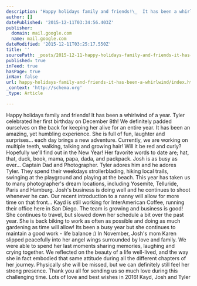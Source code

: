 ```yaml
---
description: "Happy holidays family and friends!\_  It has been a whirlwind of a year. Tyler celebrated her first birthday on December 8th! We definitely padded ourselves on t"
author: []
datePublished: '2015-12-11T03:34:56.403Z'
publisher:
  domain: mail.google.com
  name: mail.google.com
dateModified: '2015-12-11T03:25:17.550Z'
title: ''
sourcePath: _posts/2015-12-11-happy-holidays-family-and-friends-it-has-been-a-whirlwind.md
published: true
inFeed: true
hasPage: true
inNav: false
url: happy-holidays-family-and-friends-it-has-been-a-whirlwind/index.html
_context: 'http://schema.org'
_type: Article

---
```

Happy holidays family and friends!  It has been a whirlwind of a year. Tyler celebrated her first birthday on December 8th! We definitely padded ourselves on the back for keeping her alive for an entire year. It has been an amazing, yet humbling experience. She is full of fun, laughter and surprises... each day brings a new adventure. Currently, we are working on multiple teeth, walking, talking and growing hair! Will it be red and curly? Hopefully we'll find out in the New Year! Her favorite words to date are; hat, that, duck, book, mama, papa, dada, and packpack.  Josh is as busy as ever... Captain Dad and Photographer. Tyler adores him and he adores Tyler. They spend their weekdays strollerblading, hiking local trails, swinging at the playground and playing at the beach. This year has taken us to many photographer's dream locations, including Yosemite, Telluride, Paris and Hamburg. Josh's business is doing well and he continues to shoot whenever he can. Our recent introduction to a nanny will allow for more time on that front... Kayd is still working for InterAmerican Coffee, running their office here in San Diego. The team is growing and business is good! She continues to travel, but slowed down her schedule a bit over the past year. She is back biking to work as often as possible and doing as much gardening as time will allow! Its been a busy year but she continues to maintain a good work - life balance :) In November, Josh's mom Karen slipped peacefully into her angel wings surrounded by love and family. We were able to spend her last moments sharing memories, laughing and crying together. We reflected on the beauty of a life well-lived, and the way she in fact embodied that same attitude during all the different chapters of her journey. Physically she will be missed, but we can definitely still feel her strong presence. Thank you all for sending us so much love during this challenging time. Lots of love and best wishes in 2016! Kayd, Josh and Tyler